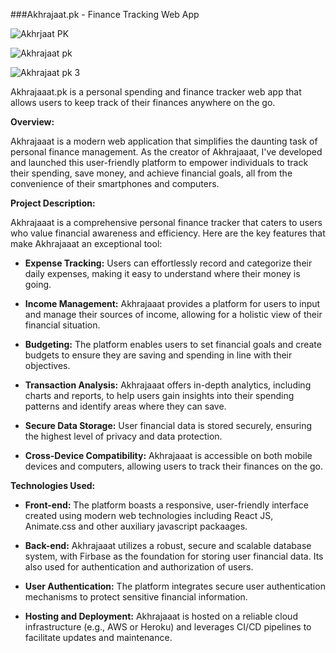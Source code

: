 
###Akhrajaat.pk - Finance Tracking Web App


![Akhrjaat PK](https://github.com/abdi-z/InternalMD/assets/92116477/99a5f1de-a588-4912-ab78-cd7909c35008)


![Akhrajaat pk](https://github.com/abdi-z/InternalMD/assets/92116477/4c2d3440-bf05-44d6-81d1-7993560dc83e)


![Akhrajaat pk 3](https://github.com/abdi-z/InternalMD/assets/92116477/778d2b06-9e93-4d97-92eb-73317e024cda)


Akhrajaaat.pk is a personal spending and finance tracker web app that allows users to keep track of their finances anywhere on the go.


**Overview:**

Akhrajaaat is a modern web application that simplifies the daunting task of personal finance management. As the creator of Akhrajaaat, I've developed and launched this user-friendly platform to empower individuals to track their spending, save money, and achieve financial goals, all from the convenience of their smartphones and computers.

**Project Description:**

Akhrajaaat is a comprehensive personal finance tracker that caters to users who value financial awareness and efficiency. Here are the key features that make Akhrajaaat an exceptional tool:

- **Expense Tracking:** Users can effortlessly record and categorize their daily expenses, making it easy to understand where their money is going.
    
- **Income Management:** Akhrajaaat provides a platform for users to input and manage their sources of income, allowing for a holistic view of their financial situation.
    
- **Budgeting:** The platform enables users to set financial goals and create budgets to ensure they are saving and spending in line with their objectives.
    
- **Transaction Analysis:** Akhrajaaat offers in-depth analytics, including charts and reports, to help users gain insights into their spending patterns and identify areas where they can save.
    
- **Secure Data Storage:** User financial data is stored securely, ensuring the highest level of privacy and data protection.
    
- **Cross-Device Compatibility:** Akhrajaaat is accessible on both mobile devices and computers, allowing users to track their finances on the go.
    

**Technologies Used:**

- **Front-end:** The platform boasts a responsive, user-friendly interface created using modern web technologies including React JS, Animate.css and other auxiliary javascript packaages.
    
- **Back-end:**  Akhrajaaat utilizes a robust, secure and scalable database system, with Firbase as the foundation for storing user financial data. Its also used for authentication and authorization of users.
    
- **User Authentication:** The platform integrates secure user authentication mechanisms to protect sensitive financial information.
    
- **Hosting and Deployment:** Akhrajaaat is hosted on a reliable cloud infrastructure (e.g., AWS or Heroku) and leverages CI/CD pipelines to facilitate updates and maintenance.
